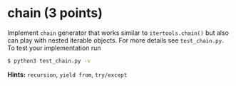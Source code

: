 # chain (3 points)

Implement `chain` generator that works similar to `itertools.chain()` but also
can play with nested iterable objects. For more details see `test_chain.py`. To test your implementation run
```bash
$ python3 test_chain.py -v
```

**Hints:** `recursion`, `yield from`, `try/except`